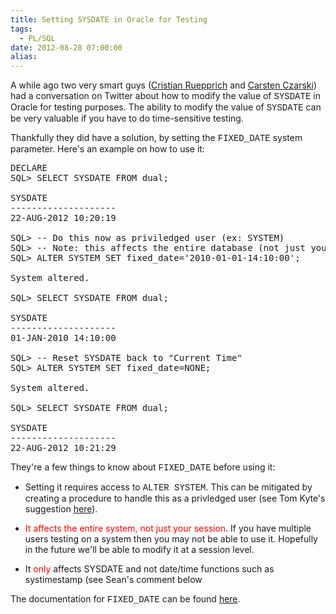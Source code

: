 ```yaml
---
title: Setting SYSDATE in Oracle for Testing
tags:
  - PL/SQL
date: 2012-08-28 07:00:00
alias:
---
```


A while ago two very smart guys ([Cristian Ruepprich](http://ruepprich.wordpress.com/) and [Carsten Czarski](http://sql-plsql-de.blogspot.ca/)) had a conversation on Twitter about how to modify the value of <span style="font-family: &quot;Courier New&quot;,Courier,monospace;">SYSDATE</span> in Oracle for testing purposes. The ability to modify the value of <span style="font-family: &quot;Courier New&quot;,Courier,monospace;">SYSDATE</span> can be very valuable if you have to do time-sensitive testing.

Thankfully they did have a solution, by setting the <span style="font-family: &quot;Courier New&quot;,Courier,monospace;">FIXED_DATE</span> system parameter. Here's an example on how to use it:
<pre class="brush: sql; highlight: [10]">DECLARE
SQL> SELECT SYSDATE FROM dual;

SYSDATE
--------------------
22-AUG-2012 10:20:19

SQL> -- Do this now as priviledged user (ex: SYSTEM)
SQL> -- Note: this affects the entire database (not just your session)
SQL> ALTER SYSTEM SET fixed_date='2010-01-01-14:10:00';

System altered.

SQL> SELECT SYSDATE FROM dual;

SYSDATE
--------------------
01-JAN-2010 14:10:00

SQL> -- Reset SYSDATE back to "Current Time"
SQL> ALTER SYSTEM SET fixed_date=NONE;

System altered.

SQL> SELECT SYSDATE FROM dual;

SYSDATE
--------------------
22-AUG-2012 10:21:29
</pre>
They're a few things to know about <span style="font-family: &quot;Courier New&quot;,Courier,monospace;">FIXED_DATE</span> before using it:

- Setting it requires access to <span style="font-family: &quot;Courier New&quot;,Courier,monospace;">ALTER SYSTEM</span>. This can be mitigated by creating a procedure to handle this as a privledged user (see Tom Kyte's suggestion [here](http://asktom.oracle.com/pls/asktom/f?p=100:11:0::::P11_QUESTION_ID:26070651474562)).

- <span style="color:red;">It affects the entire system, not just your session</span>. If you have multiple users testing on a system then you may not be able to use it. Hopefully in the future we'll be able to modify it at a session level.

- It <span style="color:red;">only</span> affects SYSDATE and not date/time functions such as systimestamp (see Sean's comment below

The documentation for <span style="font-family: &quot;Courier New&quot;,Courier,monospace;">FIXED_DATE</span> can be found [here](http://docs.oracle.com/cd/E11882_01/server.112/e25513/initparams093.htm#REFRN10062).